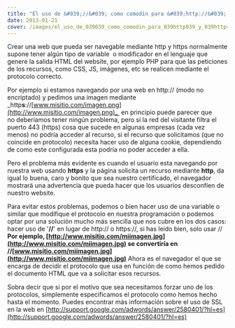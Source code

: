 ```yaml
---
title: "El uso de &#039;//&#039; como comodín para &#039;http://&#039; y &#039;https://&#039;"
date: 2013-01-21
cover: /images/el_uso_de_039039_como_comodin_para_039http039_y_039https039.jpg
---
```

Crear una web que pueda ser navegable mediante http y https normalmente supone tener algún tipo de variable  o modificador en el lenguaje que genere la salida HTML del website, por ejemplo PHP para que las peticiones de los recursos, como CSS, JS, imágenes, etc se realicen mediante el protocolo correcto.

Por ejemplo si estamos navegando por una web en http:// (modo no encriptado) y pedimos una imagen mediante _http**s**://[www.misitio.com/imagen.png](http://www.misitio.com/imagen.png)_  en principio puede parecer que no deberíamos tener ningún problema, pero si la red del visitante filtra el puerto 443 (https) cosa que sucede en algunas empresas (cada vez menos) no podría acceder al recurso, si el recurso que solicitamos (que no coincide en protocolo) necesita hacer uso de alguna cookie, dependiendo de como este configurada esta podría no poder acceder a ella.

Pero el problema más evidente es cuando el usuario esta navegando por nuestra web usando **https** y la página solicita un recurso mediante **http**, da igual lo buena, caro y bonito que sea nuestro certificado, el navegador mostrará una advertencia que pueda hacer que los usuarios desconfíen de nuestro website.

Para evitar estos problemas, podemos o bien hacer uso de una variable o similar que modifique el protocolo en nuestra programación o podemos optar por una solución mucho más sencilla que nos cubre en los dos casos: hacer uso de '**//**' en lugar de http:// o https://, si has leído bien, solo usar // **Por ejemplo, [http://www.misitio.com/miimagen.jpg](http://www.misitio.com/miimagen.jpg) se convertiría en //[www.misitio.com/miimagen.jpg](http://www.misitio.com/miimagen.jpg)** Ahora es el navegador el que se encarga de decidir el protocolo que usa en función de como hemos pedido el documento HTML que va a solicitar esos recursos.

Sobra decir que si por el motivo que sea necesitamos forzar uno de los protocolos, simplemente especificamos el protocolo como hemos hecho hasta el momento. Puedes encontrar más información sobre el uso de SSL en la web en [http://support.google.com/adwords/answer/2580401/?hl=es](http://support.google.com/adwords/answer/2580401/?hl=es)
